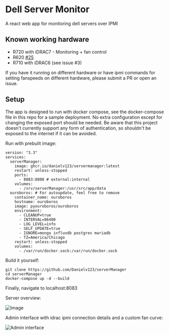 # Dell Server Monitor

A react web app for monitoring dell servers over IPMI

## Known working hardware

* R720 with iDRAC7 - Monitoring + fan control
* R620 [#25](/../../issues/25)
* R710 with iDRAC6 (see issue #3)

If you have it running on different hardware or have ipmi commands for setting fanspeeds on different hardware, please submit a PR or open an issue.

## Setup

The app is designed to run with docker compose, see the docker-compose file in this repo for a sample deployment. No extra configuration except for changing the exposed port should be needed. Be aware that this project doesn't currently support any form of authentication, so shouldn't be exposed to the internet if it can be avoided.

Run with prebuilt image:
```
version: "3.3"
services:
  serverManager:
    image: ghcr.io/danielv123/servermanager:latest
    restart: unless-stopped
    ports:
      - 8083:8080 # external:internal
    volumes:
      - /srv/serverManager:/usr/src/app/data
  ouroboros: # For autoupdate, feel free to remove
    container_name: ouroboros
    hostname: ouroboros
    image: pyouroboros/ouroboros
    environment:
      - CLEANUP=true
      - INTERVAL=86400
      - LOG_LEVEL=info
      - SELF_UPDATE=true
      - IGNORE=mongo influxdb postgres mariadb
      - TZ=America/Chicago
    restart: unless-stopped
    volumes:
      - /var/run/docker.sock:/var/run/docker.sock
```

Build it yourself:

    git clone https://github.com/Danielv123/serverManager
    cd serverManager
    docker-compose up -d --build

Finally, navigate to localhost:8083

Server overview:

![Image](https://i.imgur.com/5LeLWMA.png)

Admin interface with idrac ipmi connection details and a custom fan curve:

![Admin interface](https://i.imgur.com/sgIaziM.png)


